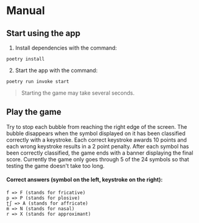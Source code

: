 # Manual

## Start using the app

1. Install dependencies with the command:
```
poetry install
```
2. Start the app with the command:
```
poetry run invoke start
```
>Starting the game may take several seconds.
>

## Play the game
Try to stop each bubble from reaching the right edge of the screen. The bubble disappears when the symbol displayed
on it has been classified correctly with a keystroke. Each correct keystroke awards 10 points and each wrong keystroke
results in a 2 point penalty. After each symbol has been correctly classified, the game ends with a banner displaying
the final score. Currently the game only goes through 5 of the 24 symbols so that testing the game doesn't take too long.
#### Correct answers (symbol on the left, keystroke on the right):
```
f => F (stands for fricative)
p => P (stands for plosive)
ʈʃ => A (stands for affricate)
m => N (stands for nasal)
r => X (stands for approximant)
```
